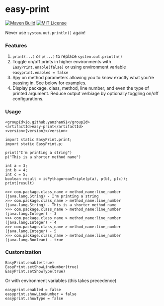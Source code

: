 # easy-print

[![Maven Build](https://github.com/yanzhan91/easy-print/actions/workflows/maven.yml/badge.svg)](https://github.com/yanzhan91/easy-print/actions/workflows/maven.yml)
[![MIT License](https://img.shields.io/badge/license-MIT-green.svg)](https://github.com/yanzhan91/easy-print/blob/main/LICENSE)

Never use `system.out.println()` again!

### Features

1. `print(...)` or `p(...)` to replace `system.out.println()`
2. Toggle on/off prints in higher environments with `EasyPrint.enable(false)` or using environment variable `easyprint.enabled = false`
3. Spy on method parameters allowing you to know exactly what you're passing in. See below for examples.
4. Display package, class, method, line number, and even the type of printed argument. Reduce output verbiage by optionally toggling on/off configurations.
    
### Usage
```
<groupId>io.github.yanzhan91</groupId>
<artifactId>easy-print</artifactId>
<version>{version}</version>
```
```
import static EasyPrint.print;
import static EasyPrint.p;

print("I'm printing a string")
p("This is a shorter method name")

int a = 3;
int b = 4;
int c = 5;
boolean result = isPythagoreanTriple(p(a), p(b), p(c));
print(result)
```
```
>>> com.package.class_name > method_name:line_number (java.lang.String) - I'm printing a string
>>> com.package.class_name > method_name:line_number (java.lang.String) - This is a shorter method name
>>> com.package.class_name > method_name:line_number (java.lang.Integer) - 3
>>> com.package.class_name > method_name:line_number (java.lang.Integer) - 4
>>> com.package.class_name > method_name:line_number (java.lang.Integer) - 5
>>> com.package.class_name > method_name:line_number (java.lang.Boolean) - true
```

### Customization

```
EasyPrint.enable(true)
EasyPrint.setShowLineNumber(true)
EasyPrint.setShowType(true)
```
Or with environment variables (this takes precedence)
```
easyprint.enabled = false
easyprint.showLineNumber = false
easyprint.showType = false 
```
